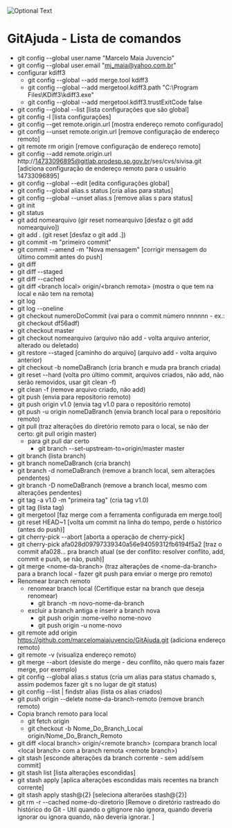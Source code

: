![Optional Text](../master/img/GitLogo.png)
# GitAjuda - Lista de comandos


- git config --global user.name "Marcelo Maia Juvencio"
- git config --global user.email "mj_maia@yahoo.com.br"
- configurar kdiff3
    - git config --global --add merge.tool kdiff3
    - git config --global --add mergetool.kdiff3.path "C:\Program Files\KDiff3\kdiff3.exe"
    - git config --global --add mergetool.kdiff3.trustExitCode false
- git config --global --list [lista configurações que são global]
- git config -l [lista configurações]
- git config --get remote.origin.url [mostra endereço remoto configurado]
- git config --unset remote.origin.url [remove configuração de endereço remoto]
- git remote rm origin [remove configuração de endereço remoto]
- git config --add remote.origin.url http://14733096895@gitlab.prodesp.sp.gov.br/ses/cvs/sivisa.git [adiciona configuração de endereço remoto para o usuário 14733096895]
- git config --global --edit [edita configurações global]
- git config --global alias.s status [cria alias para status]
- git config --global --unset alias.s [remove alias s para status]
- git init
- git status
- git add nomearquivo (gir reset nomearquivo [desfaz o git add nomearquivo])
- git add . (git reset [desfaz o git add .])
- git commit -m "primeiro commit"
- git commit --amend -m "Nova mensagem" [corrigir mensagem do último commit antes do push]
- git diff
- git diff --staged
- git diff --cached
- git diff \<branch local\> origin/\<branch remota\> (mostra o que tem na local e não tem na remota)
- git log
- git log --oneline
- git checkout numeroDoCommit (vai para o commit número nnnnnn - ex.: git checkout df56adf)
- git checkout master
- git checkout nomearquivo (arquivo não add - volta arquivo anterior, alterado ou deletado)
- git restore --staged [caminho do arquivo] (arquivo add - volta arquivo anterior)
- git checkout -b nomeDaBranch (cria branch e muda pra branch criada)
- git reset --hard (volta pro último commit, arquivos criados, não add, não serão removidos, usar git clean -f)
- git clean -f (remove arquivo criado, não add)
- git push (envia para repositorio remoto)
- git push origin v1.0 (envia tag v1.0 para o repositório remoto)
- git push -u origin nomeDaBranch (envia branch local para o repositório remoto)
- git pull (traz alterações do diretório remoto para o local, se não der certo: git pull origin master)
    - para git pull dar certo
        - git branch --set-upstream-to=origin/master master
- git branch (lista branch)
- git branch nomeDaBranch (cria branch)
- git branch -d nomeDaBranch (remove a branch local, sem alterações pendentes)
- git branch -D nomeDaBranch (remove a branch local, mesmo com alterações pendentes)
- git tag -a v1.0 -m "primeira tag" (cria tag v1.0)
- git tag (lista tag)
- git mergetool [faz merge com a ferramenta configurada em merge.tool]
- git reset HEAD~1 [volta um commit na linha do tempo, perde o histórico (antes do push)]
- git cherry-pick --abort [aborta a operação de cherry-pick]
- git cherry-pick afa028d09797339340a56e94059312fb6194f5a2 [traz o commit afa028... pra branch atual (se der conflito: resolver conflito, add, commit e push, se não, push)]
- git merge \<nome-da-branch> (traz alterações de \<nome-da-branch> para a branch local - fazer git push para enviar o merge pro remoto)
- Renomear branch remoto
    - renomear branch local (Certifique estar na branch que deseja renomear)
        - git branch -m novo-nome-da-branch
    - excluir a branch antiga e inserir a branch nova
        - git push origin :nome-velho nome-novo
        - git push origin -u nome-novo
- git remote add origin https://github.com/marcelomaiajuvencio/GitAjuda.git (adiciona endereço remoto)
- git remote -v (visualiza endereço remoto)
- git merge --abort (desiste do merge - deu conflito, não quero mais fazer merge, por exemplo)
- git config --global alias.s status (cria um alias para status chamado s, assim podemos fazer git s no lugar de git status)
- git config --list | findstr alias (lista os alias criados)
- git push origin --delete nome-da-branch-remoto (remove branch remoto)
- Copia branch remoto para local
    - git fetch origin 
    - git checkout -b Nome_Do_Branch_Local origin/Nome_Do_Branch_Remoto
- git diff \<local branch\> origin/\<remote branch\> (compara branch local \<local branch\> com a branch remota \<remote branch\>)
- git stash [esconde alterações da branch corrente - sem add/sem commit]
- git stash list [lista alterações escondidas]
- git stash apply [aplica alterações escondidas mais recentes na branch corrente]
- git stash apply stash@{2} [seleciona alterarões stash@{2}]
- git rm -r --cached nome-do-diretorio [Remove o diretório rastreado do histórico do Git - Util quando o gitignore não ignora, quando deveria ignorar ou ignora quando, não deveria ignorar. ]


